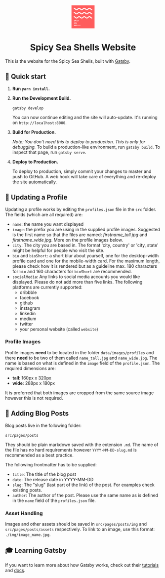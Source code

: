 <p align="center">
    <img alt="Spicy Sea Shells" src="/data/images/logo.png" width="80" />
</p>
<h1 align="center">
  Spicy Sea Shells Website
</h1>

This is the website for the Spicy Sea Shells, built with [Gatsby](https://www.gatsbyjs.org/).


## 🚀 Quick start

1.  **Run `yarn install`.**

2.  **Run the Development Build.**

    `gatsby develop`

    You can now continue editing and the site will auto-update. It's running on `http://localhost:8000`.

3.  **Build for Production.**

    _Note: You don't need this to deploy to production. This is only for debugging._ To build a production-like environment, run `gatsby build`. To inspect that page, run `gatsby serve`.

4. **Deploy to Production.**

    To deploy to production, simply commit your changes to master and push to GitHub. A web hook will take care of everything and re-deploy the site automatically.


## 🙂 Updating a Profile

Updating a profile works by editing the `profiles.json` file in the `src` folder. The fields (which are all required) are:

* `name`: the name you want displayed
* `image`: the prefix you are using in the supplied profile images. Suggested is the first name so that the files are named: _firstname\_tall.jpg_ and _firstname\_wide.jpg_. More on the profile images below.
* `city`: The city you are based in. The format 'city, country' or 'city, state' might be helpful for people who visit the site.
* `bio` and `bioShort`: a short blur about yourself, one for the desktop-width profile card and one for the mobile-width card. For the maximum length, please check how it is rendered but as a guideline max. 180 characters for `bio` and 160 characters for `bioShort` are recommended.
* `socialMedia`: Any links to social media accounts you would like displayed. Please do not add more than five links. The following platforms are currently supported:
    * dribbble
    * facebook
    * github
    * instagram
    * linkedin
    * medium
    * twitter
    * your personal website (called `website`)

### Profile Images

Profile images __need__ to be located in the folder `data/images/profiles` and there __need__ to be two of them called `name_tall.jpg` and `name_wide.jpg`. The name is based on what is defined in the `image` field of the `profile.json`. The required dimensions are:
* __tall__: 160px x 320px
* __wide__: 288px x 180px

It is preferred that both images are cropped from the same source image however this is not required.


## 📝 Adding Blog Posts

Blog posts live in the following folder:

`src/pages/posts`

They should be plain markdown saved with the extension `.md`. The name of the file has no hard requirements however `YYYY-MM-DD-slug.md` is recommended as a best practice.

The following frontmatter has to be supplied:

* `title`: The title of the blog post
* `date`: The release date in YYYY-MM-DD
* `slug`: The "slug" (last part of the link) of the post. For examples check existing posts.
* `author`: The author of the post. Please use the same name as is defined in the `name` field of the `profiles.json` file.

### Asset Handling

Images and other assets should be saved in `src/pages/posts/img` and `src/pages/posts/assets` respectively. To link to an image, use this format: ` ./img/image_name.jpg`.


## 🎓 Learning Gatsby

If you want to learn more about how Gatsby works, check out their [tutorials](https://www.gatsbyjs.org/tutorial/) and [docs](https://www.gatsbyjs.org/docs/).
